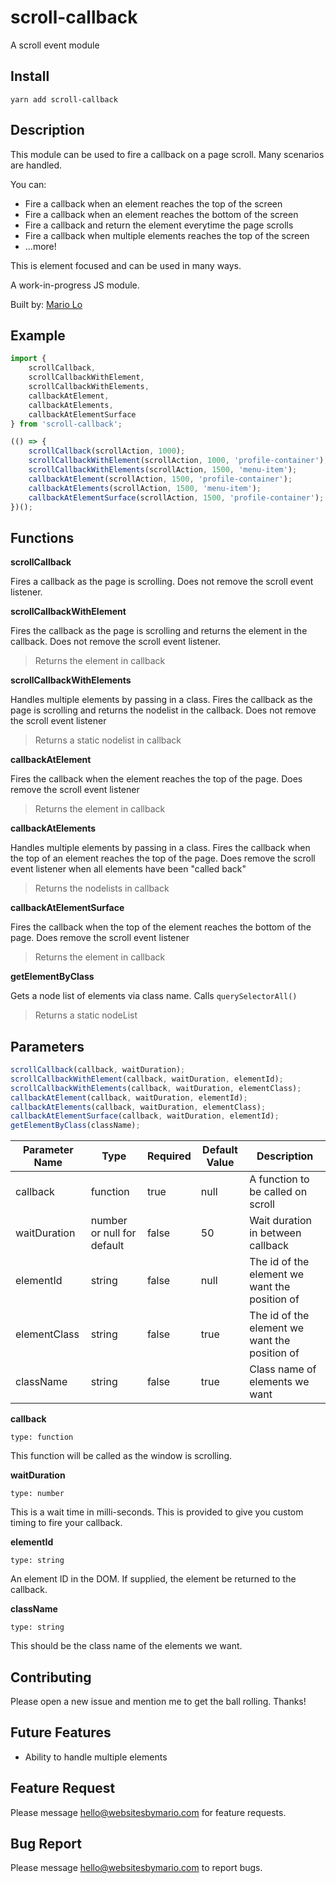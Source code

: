 # scroll-callback

A scroll event module

## Install

```
yarn add scroll-callback
```

## Description

This module can be used to fire a callback on a page scroll. Many scenarios are handled.

You can:
- Fire a callback when an element reaches the top of the screen
- Fire a callback when an element reaches the bottom of the screen
- Fire a callback and return the element everytime the page scrolls
- Fire a callback when multiple elements reaches the top of the screen
- ...more!

This is element focused and can be used in many ways.

A work-in-progress JS module.

Built by: [Mario Lo](https://github.com/mariolo1985)


## Example

```javascript
import { 
    scrollCallback, 
    scrollCallbackWithElement, 
    scrollCallbackWithElements,
    callbackAtElement, 
    callbackAtElements,
    callbackAtElementSurface 
} from 'scroll-callback';

(() => {
    scrollCallback(scrollAction, 1000);
    scrollCallbackWithElement(scrollAction, 1000, 'profile-container');
    scrollCallbackWithElements(scrollAction, 1500, 'menu-item');
    callbackAtElement(scrollAction, 1500, 'profile-container');
    callbackAtElements(scrollAction, 1500, 'menu-item');
    callbackAtElementSurface(scrollAction, 1500, 'profile-container');
})();

```

## Functions

**scrollCallback**

Fires a callback as the page is scrolling. Does not remove the scroll event listener.

**scrollCallbackWithElement**

Fires the callback as the page is scrolling and returns the element in the callback. Does not remove the scroll event listener.

> Returns the element in callback

**scrollCallbackWithElements**

Handles multiple elements by passing in a class. Fires the callback as the page is scrolling and returns the nodelist in the callback. Does not remove the scroll event listener

> Returns a static nodelist in callback

**callbackAtElement**

Fires the callback when the element reaches the top of the page. Does remove the scroll event listener

> Returns the element in callback

**callbackAtElements**

Handles multiple elements by passing in a class. Fires the callback when the top of an element reaches the top of the page. Does remove the scroll event listener when all elements have been "called back"

> Returns the nodelists in callback

**callbackAtElementSurface**

Fires the callback when the top of the element reaches the bottom of the page. Does remove the scroll event listener

> Returns the element in callback

**getElementByClass**

Gets a node list of elements via class name. Calls `querySelectorAll()`

> Returns a static nodeList


## Parameters
```javascript
scrollCallback(callback, waitDuration);
scrollCallbackWithElement(callback, waitDuration, elementId);
scrollCallbackWithElements(callback, waitDuration, elementClass);
callbackAtElement(callback, waitDuration, elementId);
callbackAtElements(callback, waitDuration, elementClass);
callbackAtElementSurface(callback, waitDuration, elementId);
getElementByClass(className);
```

| Parameter Name   | Type   | Required   | Default Value   | Description   |
| --- | --- | --- | --- | --- |
| callback | function | true | null | A function to be called on scroll |
| waitDuration | number or null for default | false | 50 | Wait duration in between callback |
| elementId | string | false | null | The id of the element we want the position of |
| elementClass | string | false | true | The id of the element we want the position of |
| className | string | false | true | Class name of elements we want |

**callback**

`type: function`

This function will be called as the window is scrolling.

**waitDuration**

`type: number`

This is a wait time in milli-seconds. This is provided to give you custom timing to fire your callback.

**elementId**

`type: string`

An element ID in the DOM. If supplied, the element be returned to the callback.

**className**

`type: string`

This should be the class name of the elements we want.

## Contributing

Please open a new issue and mention me to get the ball rolling. Thanks!

## Future Features

- Ability to handle multiple elements

## Feature Request

Please message hello@websitesbymario.com for feature requests.

## Bug Report

Please message hello@websitesbymario.com to report bugs.
